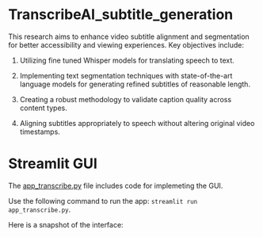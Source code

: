 # TranscribeAI_subtitle_generation

This research aims to enhance video subtitle alignment
and segmentation for better accessibility and
viewing experiences. Key objectives include:

1. Utilizing fine tuned Whisper models for translating speech to text.

2. Implementing text segmentation techniques
with state-of-the-art language models for generating refined subtitles of reasonable length.

3. Creating a robust methodology to validate caption
quality across content types.

4. Aligning subtitles appropriately to speech without altering
original video timestamps.


# Streamlit GUI

The [app_transcribe.py](https://github.com/anwesha-umn/TranscribeAI_subtitle_generation/blob/main/app_transcribe.py)  file includes code for implemeting the GUI. 

Use the following command to run the app: 
`streamlit run app_transcribe.py`.

Here is a snapshot of the interface:
